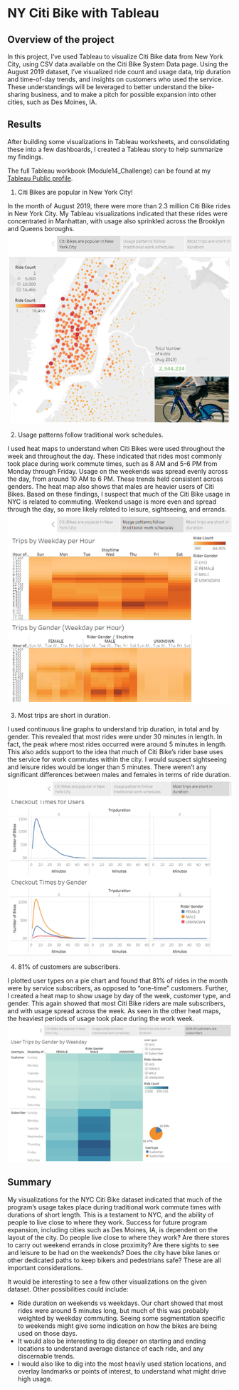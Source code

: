 # NY Citi Bike with Tableau

## Overview of the project

In this project, I’ve used Tableau to visualize Citi Bike data from New York City, using CSV data available on the Citi Bike System Data page. Using the August 2019 dataset, I’ve visualized ride count and usage data, trip duration and time-of-day trends, and insights on customers who used the service. These understandings will be leveraged to better understand the bike-sharing business, and to make a pitch for possible expansion into other cities, such as Des Moines, IA.  

## Results

After building some visualizations in Tableau worksheets, and consolidating these into a few dashboards, I created a Tableau story to help summarize my findings.  

The full Tableau workbook (Module14_Challenge) can be found at my [Tableau Public profile]( https://public.tableau.com/app/profile/bryce.hutchins).  

1. Citi Bikes are popular in New York City!  

In the month of August 2019, there were more than 2.3 million Citi Bike rides in New York City. My Tableau visualizations indicated that these rides were concentrated in Manhattan, with usage also sprinkled across the Brooklyn and Queens boroughs.  
![Citi story 1](/Screenshots/Story1.PNG)  

2. Usage patterns follow traditional work schedules.  

I used heat maps to understand when Citi Bikes were used throughout the week and throughout the day. These indicated that rides most commonly took place during work commute times, such as 8 AM and 5-6 PM from Monday through Friday. Usage on the weekends was spread evenly across the day, from around 10 AM to 6 PM. These trends held consistent across genders. The heat map also shows that males are heavier users of Citi Bikes. Based on these findings, I suspect that much of the Citi Bike usage in NYC is related to commuting. Weekend usage is more even and spread through the day, so more likely related to leisure, sightseeing, and errands.  
![Citi story 2](/Screenshots/Story2.PNG)  

3. Most trips are short in duration.  

I used continuous line graphs to understand trip duration, in total and by gender. This revealed that most rides were under 30 minutes in length. In fact, the peak where most rides occurred were around 5 minutes in length. This also adds support to the idea that much of Citi Bike’s rider base uses the service for work commutes within the city. I would suspect sightseeing and leisure rides would be longer than 5 minutes. There weren’t any significant differences between males and females in terms of ride duration.  
![Citi story 3](/Screenshots/Story3.PNG)  

4. 81% of customers are subscribers.  

I plotted user types on a pie chart and found that 81% of rides in the month were by service subscribers, as opposed to “one-time” customers. Further, I created a heat map to show usage by day of the week, customer type, and gender. This again showed that most Citi Bike riders are male subscribers, and with usage spread across the week. As seen in the other heat maps, the heaviest periods of usage took place during the work week.  
![Citi story 4](/Screenshots/Story4.PNG)  

## Summary

My visualizations for the NYC Citi Bike dataset indicated that much of the program’s usage takes place during traditional work commute times with durations of short length. This is a testament to NYC, and the ability of people to live close to where they work. Success for future program expansion, including cities such as Des Moines, IA, is dependent on the layout of the city. Do people live close to where they work? Are there stores to carry out weekend errands in close proximity? Are there sights to see and leisure to be had on the weekends? Does the city have bike lanes or other dedicated paths to keep bikers and pedestrians safe? These are all important considerations.  

It would be interesting to see a few other visualizations on the given dataset. Other possibilities could include:  
- Ride duration on weekends vs weekdays. Our chart showed that most rides were around 5 minutes long, but much of this was probably weighted by weekday commuting. Seeing some segmentation specific to weekends might give some indication on how the bikes are being used on those days.  
- It would also be interesting to dig deeper on starting and ending locations to understand average distance of each ride, and any discernable trends.  
- I would also like to dig into the most heavily used station locations, and overlay landmarks or points of interest, to understand what might drive high usage.
